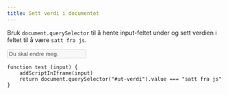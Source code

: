 ```yaml
---
title: Sett verdi i documentet
---
```


Bruk `document.querySelector` til å hente input-feltet under og sett verdien
i feltet til å være `satt fra js`.

<input id="ut-verdi" type="text" value="Du skal endre meg." disabled>


```test
function test (input) {
    addScriptInIframe(input)
    return document.querySelector("#ut-verdi").value === "satt fra js"
}
```

